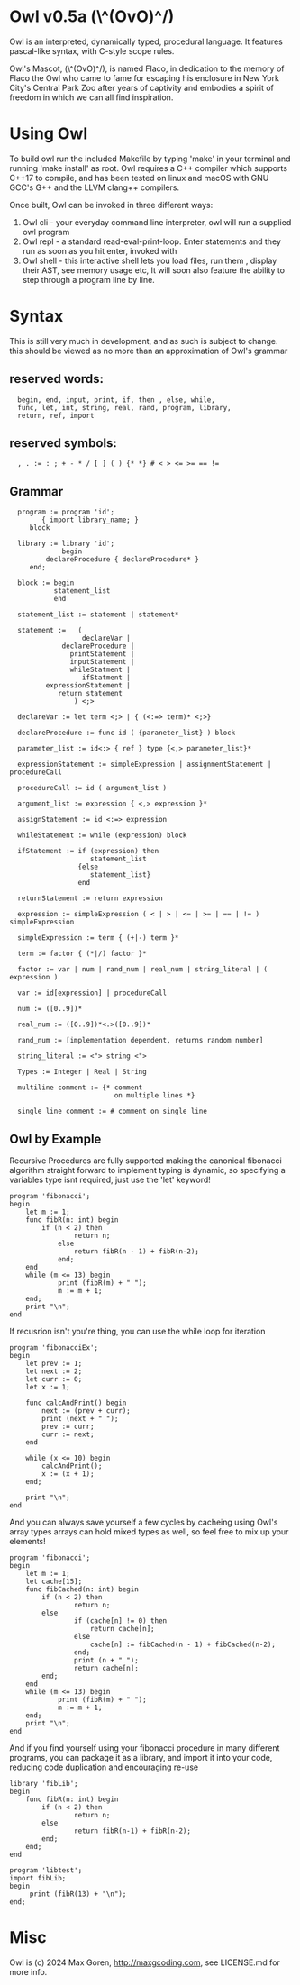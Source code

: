 # Owl v0.5a  (\\^(OvO)^/)

Owl is an interpreted, dynamically typed, procedural language.
It features pascal-like syntax, with C-style scope rules.

Owl's Mascot, (\\^(OvO)^/), is named Flaco, in dedication to the memory of Flaco the Owl who came
to fame for escaping his enclosure in New York City's Central Park Zoo after years of captivity and 
embodies a spirit of freedom in which we can all find inspiration.

# Using Owl

To build owl run the included Makefile by typing 'make' in your terminal and running 'make install' as root. 
Owl requires a C++ compiler which supports C++17 to compile, and has been tested on linux 
and macOS with GNU GCC's G++ and the LLVM clang++ compilers. 

Once built, Owl can be invoked in three different ways:
1) Owl cli - your everyday command line interpreter, owl <options> <filename> will run a supplied owl program
2) Owl repl - a standard read-eval-print-loop. Enter statements and they run as soon as you hit enter, invoked with 
3) Owl shell - this interactive shell lets you load files, run them , display their AST, see memory usage etc, It will soon also feature the ability to step through a program line by line.


# Syntax

This is still very much in development, and as such is subject to change.
this should be viewed as no more than an approximation of Owl's grammar

## reserved words: 

      begin, end, input, print, if, then , else, while, 
      func, let, int, string, real, rand, program, library,
      return, ref, import

## reserved symbols:
      , . := : ; + - * / [ ] ( ) {* *} # < > <= >= == != 

## Grammar

      program := program 'id';
      		{ import library_name; }
		 block
      
      library := library 'id';
                 begin
  			 declareProcedure { declareProcedure* }
		 end;
   
      block := begin 
               statement_list
               end

      statement_list := statement | statement*

      statement :=   (   
	      	          declareVar |
	             declareProcedure |
	               printStatement |
	               inputStatement |
                   whileStatment |
                      ifStatment |
             expressionStatement |
                return statement 
                    ) <;>

      declareVar := let term <;> | { (<:=> term)* <;>}

      declareProcedure := func id ( {paraneter_list} ) block

      parameter_list := id<:> { ref } type {<,> parameter_list}*

      expressionStatement := simpleExpression | assignmentStatement | procedureCall

      procedureCall := id ( argument_list )  

      argument_list := expression { <,> expression }*

      assignStatement := id <:=> expression

      whileStatement := while (expression) block

      ifStatement := if (expression) then
                        statement_list
                     {else 
                        statement_list}
                     end
      
      returnStatement := return expression

      expression := simpleExpression ( < | > | <= | >= | == | != ) simpleExpression        

      simpleExpression := term { (+|-) term }*

      term := factor { (*|/) factor }*

      factor := var | num | rand_num | real_num | string_literal | ( expression )

      var := id[expression] | procedureCall

      num := ([0..9])*

      real_num := ([0..9])*<.>([0..9])*

      rand_num := [implementation dependent, returns random number]

      string_literal := <"> string <">

      Types := Integer | Real | String
	  
	  multiline comment := {* comment
	  						  on multiple lines *}
      
	  single line comment := # comment on single line

##  Owl by Example

Recursive Procedures are fully supported making the canonical fibonacci algorithm straight forward to implement
typing is dynamic, so specifying a variables type isnt required, just use the 'let' keyword!

    program 'fibonacci';
    begin
    	let m := 1;
    	func fibR(n: int) begin
        	if (n < 2) then
            		return n;
             	else
            		return fibR(n - 1) + fibR(n-2);
             	end;
    	end
    	while (m <= 13) begin
             	print (fibR(m) + " ");
             	m := m + 1;
    	end;
    	print "\n";
    end

If recusrion isn't you're thing, you can use the while loop for iteration

    program 'fibonacciEx';
    begin
    	let prev := 1;
    	let next := 2;
    	let curr := 0;
    	let x := 1;
    
    	func calcAndPrint() begin
        	next := (prev + curr);
        	print (next + " ");
        	prev := curr;
        	curr := next;
    	end

    	while (x <= 10) begin
        	calcAndPrint();
        	x := (x + 1);
    	end;
    
    	print "\n";
    end

And you can always save yourself a few cycles by cacheing using Owl's array types
arrays can hold mixed types as well, so feel free to mix up your elements!

    program 'fibonacci';
    begin
   	    let m := 1;
    	let cache[15];
    	func fibCached(n: int) begin
	 	    if (n < 2) then
            		return n;
        	else
            		if (cache[n] != 0) then
                		return cache[n];
            		else
                		cache[n] := fibCached(n - 1) + fibCached(n-2);
            		end;
            		print (n + " ");
            		return cache[n];
        	end;
    	end
        while (m <= 13) begin
             	print (fibR(m) + " ");
             	m := m + 1;
    	end;
    	print "\n";
    end

And if you find yourself using your fibonacci procedure in many different programs, you can
package it as a library, and import it into your code, reducing code duplication and encouraging re-use

    library 'fibLib';
    begin
        func fibR(n: int) begin 
        	if (n < 2) then
            		return n;
        	else
            		return fibR(n-1) + fibR(n-2);
        	end;
   	    end;
    end
    
    program 'libtest';
    import fibLib;
    begin
         print (fibR(13) + "\n");
    end;
    
# Misc
Owl is (c) 2024 Max Goren, http://maxgcoding.com, see LICENSE.md for more info.
